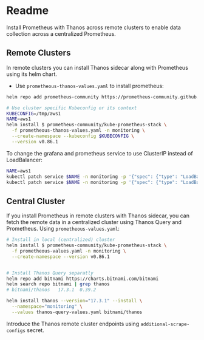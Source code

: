 # Readme

Install Prometheus with Thanos across remote clusters to enable data collection across a centralized Prometheus.

## Remote Clusters

In remote clusters you can install Thanos sidecar along with Prometheus using its helm chart.

- Use `prometheous-thanos-values.yaml` to install prometheus:

```bash
helm repo add prometheus-community https://prometheus-community.github.io/helm-charts

# Use cluster specific Kubeconfig or its context
KUBECONFIG=/tmp/aws1
NAME=aws1
helm install $ prometheus-community/kube-prometheus-stack \
  -f prometheous-thanos-values.yaml -n monitoring \
  --create-namespace --kubeconfig $KUBECONFIG \
  --version v0.86.1
```

To change the grafana and prometheus service to use ClusterIP instead of LoadBalancer:

```bash
NAME=aws1
kubectl patch service $NAME -n monitoring -p '{"spec": {"type": "LoadBalancer"}}'
kubectl patch service $NAME -n monitoring -p '{"spec": {"type": "LoadBalancer"}}'
```

## Central Cluster

If you install Prometheus in remote clusters with Thanos sidecar, you can fetch the remote data in a centralized cluster using Thanos Query and Prometheus. Using `prometheous-values.yaml`:

```bash
# Install in local (centralized) cluster
helm install $ prometheus-community/kube-prometheus-stack \
  -f prometheous-values.yaml -n monitoring \
  --create-namespace --version v0.86.1


# Install Thanos Query separatly
helm repo add bitnami https://charts.bitnami.com/bitnami
helm search repo bitnami | grep thanos
# bitnami/thanos   17.3.1  0.39.2

helm install thanos --version="17.3.1" --install \
  --namespace="monitoring" \
  --values thanos-query-values.yaml bitnami/thanos
```

Introduce the Thanos remote cluster endpoints using `additional-scrape-configs` secret.